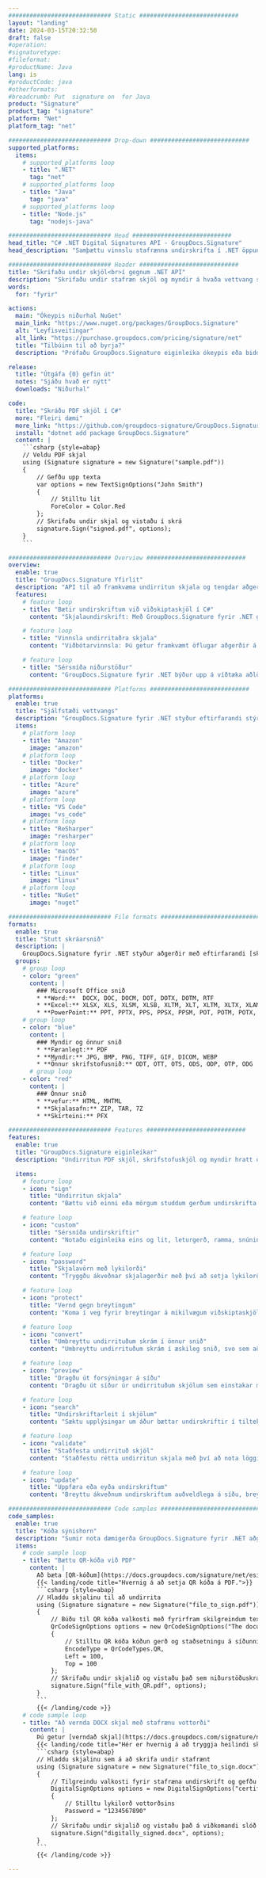 ```yaml
---
############################# Static ############################
layout: "landing"
date: 2024-03-15T20:32:50
draft: false
#operation: 
#signaturetype: 
#fileformat: 
#productName: Java
lang: is
#productCode: java
#otherformats: 
#breadcrumb: Put  signature on  for Java
product: "Signature"
product_tag: "signature"
platform: "Net"
platform_tag: "net"

############################# Drop-down ############################
supported_platforms:
  items:
    # supported_platforms loop
    - title: ".NET"
      tag: "net"
    # supported_platforms loop
    - title: "Java"
      tag: "java"
    # supported_platforms loop
    - title: "Node.js"
      tag: "nodejs-java"

############################# Head ############################
head_title: "C# .NET Digital Signatures API - GroupDocs.Signature"
head_description: "Samþættu vinnslu stafrænna undirskrifta í .NET öppunum þínum með því að nota GroupDocs.Signature. Tryggðu skrárnar þínar með undirskriftum á fljótlegan og skilvirkan hátt."

############################# Header ############################
title: "Skrifaðu undir skjöl<br>í gegnum .NET API"
description: "Skrifaðu undir stafræn skjöl og myndir á hvaða vettvang sem er með því að nota sveigjanleg API og app byggðar lausnir fyrir forritara og endanotendur."
words:
  for: "fyrir"

actions:
  main: "Ókeypis niðurhal NuGet"
  main_link: "https://www.nuget.org/packages/GroupDocs.Signature"
  alt: "Leyfisveitingar"
  alt_link: "https://purchase.groupdocs.com/pricing/signature/net"
  title: "Tilbúinn til að byrja?"
  description: "Prófaðu GroupDocs.Signature eiginleika ókeypis eða biddu um leyfi"

release:
  title: "Útgáfa {0} gefin út"
  notes: "Sjáðu hvað er nýtt"
  downloads: "Niðurhal"

code:
  title: "Skráðu PDF skjöl í C#"
  more: "Fleiri dæmi"
  more_link: "https://github.com/groupdocs-signature/GroupDocs.Signature-for-.NET"
  install: "dotnet add package GroupDocs.Signature"
  content: |
    ```csharp {style=abap}   
    // Veldu PDF skjal
    using (Signature signature = new Signature("sample.pdf"))
    {
        // Gefðu upp texta
        var options = new TextSignOptions("John Smith")
        {
            // Stilltu lit
            ForeColor = Color.Red
        };
        // Skrifaðu undir skjal og vistaðu í skrá
        signature.Sign("signed.pdf", options);
    }
    ```

############################# Overview ############################
overview:
  enable: true
  title: "GroupDocs.Signature Yfirlit"
  description: "API til að framkvæma undirritun skjala og tengdar aðgerðir í .NET forritum"
  features:
    # feature loop
    - title: "Bætir undirskriftum við viðskiptaskjöl í C#"
      content: "Skjalaundirskrift: Með GroupDocs.Signature fyrir .NET geturðu bætt ýmsum gerðum undirskrifta, svo sem texta, myndum, strikamerkjum og stafrænum skilríkjum, við PDF og Office skjöl. Þetta API gerir þér kleift að undirrita skjölin þín með næstum hvaða gagnategund sem er, þar á meðal falin lýsigögn."

    # feature loop
    - title: "Vinnsla undirritaðra skjala"
      content: "Viðbótarvinnsla: Þú getur framkvæmt öflugar aðgerðir á undirrituðum skjölum með GroupDocs.Signature. Þetta felur í sér að leita að núverandi undirskriftum í viðskiptaskjölum og sannreyna þær með sérstökum forsendum. Að auki geturðu sótt skjalaupplýsingar og forskoðað síður í gegnum þetta .NET API."

    # feature loop
    - title: "Sérsníða niðurstöður"
      content: "GroupDocs.Signature fyrir .NET býður upp á víðtæka aðlögunarmöguleika. Þú getur staðsett undirskriftir nákvæmlega hvar sem er á skjalasíðu og stillt útlit þeirra með ýmsum stillingum. Ennfremur styður þetta API vistun unnum skjölum á fjölmörgum studdum sniðum."

############################# Platforms ############################
platforms:
  enable: true
  title: "Sjálfstæði vettvangs"
  description: "GroupDocs.Signature fyrir .NET styður eftirfarandi stýrikerfi, ramma og pakkastjóra"
  items:
    # platform loop
    - title: "Amazon"
      image: "amazon"
    # platform loop
    - title: "Docker"
      image: "docker"
    # platform loop
    - title: "Azure"
      image: "azure"
    # platform loop
    - title: "VS Code"
      image: "vs_code"
    # platform loop
    - title: "ReSharper"
      image: "resharper"
    # platform loop
    - title: "macOS"
      image: "finder"
    # platform loop
    - title: "Linux"
      image: "linux"
    # platform loop
    - title: "NuGet"
      image: "nuget"

############################# File formats ############################
formats:
  enable: true
  title: "Stutt skráarsnið"
  description: |
    GroupDocs.Signature fyrir .NET styður aðgerðir með eftirfarandi [skráarsniðum](https://docs.groupdocs.com/signature/net/supported-document-formats/).
  groups:
    # group loop
    - color: "green"
      content: |
        ### Microsoft Office snið
        * **Word:**  DOCX, DOC, DOCM, DOT, DOTX, DOTM, RTF
        * **Excel:** XLSX, XLS, XLSM, XLSB, XLTM, XLT, XLTM, XLTX, XLAM, SXC, SpreadsheetML
        * **PowerPoint:** PPT, PPTX, PPS, PPSX, PPSM, POT, POTM, POTX, PPTM
    # group loop
    - color: "blue"
      content: |
        ### Myndir og önnur snið
        * **Færanlegt:** PDF
        * **Myndir:** JPG, BMP, PNG, TIFF, GIF, DICOM, WEBP
        * **Önnur skrifstofusnið:** ODT, OTT, OTS, ODS, ODP, OTP, ODG
      # group loop
    - color: "red"
      content: |
        ### Önnur snið
        * **vefur:** HTML, MHTML
        * **Skjalasafn:** ZIP, TAR, 7Z
        * **Skírteini:** PFX

############################# Features ############################
features:
  enable: true
  title: "GroupDocs.Signature eiginleikar"
  description: "Undirritun PDF skjöl, skrifstofuskjöl og myndir hratt og örugglega"

  items:
    # feature loop
    - icon: "sign"
      title: "Undirritun skjala"
      content: "Bættu við einni eða mörgum studdum gerðum undirskrifta nákvæmlega á hvaða tilteknu stað sem er á viðskiptaskjölum."

    # feature loop
    - icon: "custom"
      title: "Sérsníða undirskriftir"
      content: "Notaðu eiginleika eins og lit, leturgerð, ramma, snúning osfrv., til að stilla útlit undirskrifta."

    # feature loop
    - icon: "password"
      title: "Skjalavörn með lykilorði"
      content: "Tryggðu ákveðnar skjalagerðir með því að setja lykilorð eftir undirritun."

    # feature loop
    - icon: "protect"
      title: "Vernd gegn breytingum"
      content: "Koma í veg fyrir breytingar á mikilvægum viðskiptaskjölum eftir að hafa bætt við undirskrift með stafrænu skilríki."

    # feature loop
    - icon: "convert"
      title: "Umbreyttu undirrituðum skrám í önnur snið"
      content: "Umbreyttu undirrituðum skrám í æskileg snið, svo sem að vista Word skjal sem PDF."

    # feature loop
    - icon: "preview"
      title: "Dragðu út forsýningar á síðu"
      content: "Dragðu út síður úr undirrituðum skjölum sem einstakar myndir til framtíðarvinnslu."

    # feature loop
    - icon: "search"
      title: "Undirskriftarleit í skjölum"
      content: "Sæktu upplýsingar um áður bættar undirskriftir í tilteknum skjölum."

    # feature loop
    - icon: "validate"
      title: "Staðfesta undirrituð skjöl"
      content: "Staðfestu rétta undirritun skjala með því að nota löggildingareiginleika."

    # feature loop
    - icon: "update"
      title: "Uppfæra eða eyða undirskriftum"
      content: "Breyttu ákveðnum undirskriftum auðveldlega á síðu, breyttu texta þeirra eða eyddu þeim án vandræða."

############################# Code samples ############################
code_samples:
  enable: true
  title: "Kóða sýnishorn"
  description: "Sumir nota dæmigerða GroupDocs.Signature fyrir .NET aðgerðir"
  items:
    # code sample loop
    - title: "Bættu QR-kóða við PDF"
      content: |
        Að bæta [QR-kóðum](https://docs.groupdocs.com/signature/net/esign-document-with-qr-code-signature/) við sérstakar síður af PDF skjölum getur aukið viðskiptaferla. Hér að neðan er dæmi um hvernig á að bæta við QR kóða með GroupDocs.Signature.
        {{< landing/code title="Hvernig á að setja QR kóða á PDF.">}}
        ```csharp {style=abap}
        // Hladdu skjalinu til að undirrita
        using (Signature signature = new Signature("file_to_sign.pdf"))
        {
            // Búðu til QR kóða valkosti með fyrirfram skilgreindum texta
            QrCodeSignOptions options = new QrCodeSignOptions("The document is approved by John Smith")
            {
                // Stilltu QR kóða kóðun gerð og staðsetningu á síðunni
                EncodeType = QrCodeTypes.QR,
                Left = 100,
                Top = 100
            };
            // Skrifaðu undir skjalið og vistaðu það sem niðurstöðuskrá
            signature.Sign("file_with_QR.pdf", options);
        }
        ```
        {{< /landing/code >}}
    # code sample loop
    - title: "Að vernda DOCX skjal með stafrænu vottorði"
      content: |
        Þú getur [verndað skjal](https://docs.groupdocs.com/signature/net/esign-document-with-digital-signature/) með því að nota persónulegar undirskriftir eða fyrirtækjaundirskriftir sem eru geymdar sem stafræn skilríki. Slíkum vernduðum skjölum er ekki hægt að breyta án þess að ógilda undirskriftina.
        {{< landing/code title="Hér er hvernig á að tryggja heilindi skjalsins.">}}
        ```csharp {style=abap}   
        // Hladdu skjalinu sem á að skrifa undir stafrænt
        using (Signature signature = new Signature("file_to_sign.docx"))
        {
            // Tilgreindu valkosti fyrir stafræna undirskrift og gefðu upp slóðina að vottorðaskránni
            DigitalSignOptions options = new DigitalSignOptions("certificate.pfx")
            {
                // Stilltu lykilorð vottorðsins
                Password = "1234567890"
            };
            // Skrifaðu undir skjalið og vistaðu það á viðkomandi slóð
            signature.Sign("digitally_signed.docx", options);
        }
        ```
        {{< /landing/code >}}

---
```

